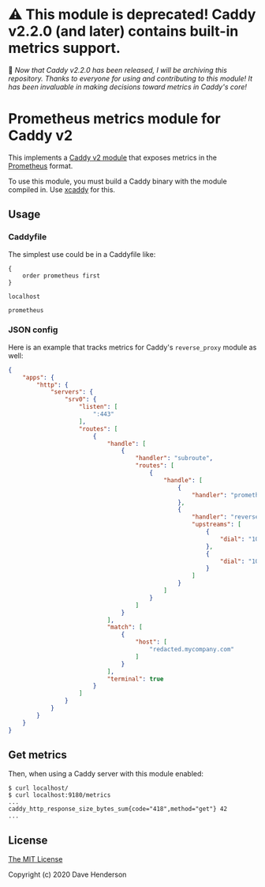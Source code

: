 # :warning: This module is deprecated! Caddy v2.2.0 (and later) contains built-in metrics support.

:mega: _Now that Caddy v2.2.0 has been released, I will be archiving this repository. Thanks to everyone for using and contributing to this module! It has been invaluable in making decisions toward metrics in Caddy's core!_

# Prometheus metrics module for Caddy v2

This implements a [Caddy v2 module](https://caddyserver.com/docs/extending-caddy)
that exposes metrics in the [Prometheus](https://prometheus.io/) format.

To use this module, you must build a Caddy binary with the module compiled in. Use [xcaddy](https://github.com/caddyserver/xcaddy#install) for this.

## Usage

### Caddyfile

The simplest use could be in a Caddyfile like:

```
{
    order prometheus first
}

localhost

prometheus
```

### JSON config

Here is an example that tracks metrics for Caddy's `reverse_proxy` module as well:

```json
{
    "apps": {
        "http": {
            "servers": {
                "srv0": {
                    "listen": [
                        ":443"
                    ],
                    "routes": [
                        {
                            "handle": [
                                {
                                    "handler": "subroute",
                                    "routes": [
                                        {
                                            "handle": [
                                                {
                                                    "handler": "prometheus"
                                                },
                                                {
                                                    "handler": "reverse_proxy",
                                                    "upstreams": [
                                                        {
                                                            "dial": "10.0.0.1:80"
                                                        },
                                                        {
                                                            "dial": "10.0.0.2:80"
                                                        }
                                                    ]
                                                }
                                            ]
                                        }
                                    ]
                                }
                            ],
                            "match": [
                                {
                                    "host": [
                                        "redacted.mycompany.com"
                                    ]
                                }
                            ],
                            "terminal": true
                        }
                    ]
                }
            }
        }
    }
}
```

## Get metrics

Then, when using a Caddy server with this module enabled:

```console
$ curl localhost/
$ curl localhost:9180/metrics
...
caddy_http_response_size_bytes_sum{code="418",method="get"} 42
...
```

## License

[The MIT License](http://opensource.org/licenses/MIT)

Copyright (c) 2020 Dave Henderson
